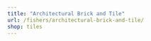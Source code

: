 ```yaml
---
title: "Architectural Brick and Tile"
url: /fishers/architectural-brick-and-tile/
shop: tiles
---
```

